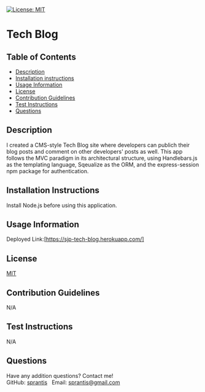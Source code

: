 [![License: MIT](https://img.shields.io/badge/License-MIT-yellow.svg)](https://opensource.org/licenses/MIT)

# Tech Blog

## Table of Contents
* [Description](#description)
* [Installation instructions](#installation-instructions)
* [Usage Information](#usage-information)
* [License](#license)
* [Contribution Guidelines](#contribution-guidelines)
* [Test Instructions](#test-instructions)
* [Questions](#questions)

## Description
I created a CMS-style Tech Blog site where developers can publich their blog posts and comment on other developers' posts as well. This app follows the MVC paradigm in its architectural structure, using Handlebars.js as the templating language, Sqeualize as the ORM, and the express-session npm package for authentication.

## Installation Instructions
Install Node.js before using this application.

## Usage Information
Deployed Link:[https://sjp-tech-blog.herokuapp.com/]

## License
[MIT](https://opensource.org/licenses/MIT)

## Contribution Guidelines
N/A

## Test Instructions
N/A

## Questions
Have any addition questions? Contact me!
&nbsp;  
GitHub: [sprantis](https://github.com/sprantis)
&nbsp;
Email: sprantis@gmail.com
